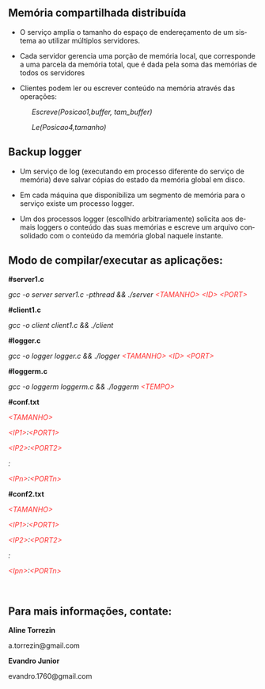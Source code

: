 <!DOCTYPE HTML PUBLIC "-//W3C//DTD HTML 4.0 Transitional//EN">
<html>
<head>
	<meta http-equiv="content-type" content="text/html; charset=utf-8"/>
	<meta name="generator" content="LibreOffice 5.1.6.2 (Linux)"/>
	<meta name="created" content="00:00:00"/>
	<meta name="changed" content="2017-06-30T04:47:46.506772633"/>	
</head>
<body lang="pt-BR" dir="ltr">
<h2 class="western">Memória compartilhada distribuída</h2>
<ul>
	<li/>
<p>O serviço amplia o tamanho do espaço de endereçamento de
	um sistema ao utilizar múltiplos servidores.</p>
	<li/>
<p>Cada servidor gerencia uma porção de memória local, que
	corresponde a uma parcela da memória total, que é dada pela soma
	das memórias de todos os servidores</p>
	<li/>
<p>Clientes podem ler ou escrever conteúdo na memória
	através das operações: 
	</p>
	<ul>
		<p><i>Escreve(Posicao1,buffer, tam_buffer)</i></p>
		<p><i>Le(Posicao4,tamanho)</i></p>
	</ul>
</ul>
<h2 class="western">Backup logger</h2>
<ul>
	<li/>
<p>Um serviço de log (executando em processo diferente do
	serviço de memória) deve salvar cópias do estado da memória
	global em disco.</p>
	<li/>
<p>Em cada máquina que disponibiliza um segmento de memória
	para o serviço existe um processo logger.</p>
	<li/>
<p>Um dos processos logger (escolhido arbitrariamente)
	solicita aos demais loggers o conteúdo das suas memórias e escreve
	um arquivo consolidado com o conteúdo da memória global naquele
	instante.</p>
</ul>
<h2 class="western">Modo de compilar/executar as aplicações:</h2>
<p><b>#server1.c</b></p>
<p><i>gcc -o server server1.c -pthread &amp;&amp; ./server </i><font color="#ff3333"><i>&lt;TAMANHO&gt;
&lt;ID&gt; &lt;PORT&gt;</i></font></p>
<p><b>#client1.c</b></p>
<p><i>gcc -o client client1.c &amp;&amp; ./client</i></p>
<p><b>#logger.c</b></p>
<p><i>gcc -o logger logger.c &amp;&amp; ./logger <font color="#ff3333">&lt;TAMANHO&gt;
&lt;ID&gt; &lt;PORT&gt;</font></i></p>
<p><b>#loggerm.c</b></p>
<p><i>gcc -o loggerm loggerm.c &amp;&amp; ./loggerm <font color="#ff3333">&lt;TEMPO&gt;</font></i></p>
<p><b>#conf.txt</b></p>
<p><font color="#ff3333"><i>&lt;TAMANHO&gt;</i></font></p>
<p><i><font color="#ff3333">&lt;IP1&gt;</font>:<font color="#ff3333">&lt;PORT1&gt;</font></i></p>
<p><i><font color="#ff3333">&lt;IP2&gt;</font>:<font color="#ff3333">&lt;PORT2&gt;</font></i></p>
<p>     <i>:</i></p>
<p><i><font color="#ff3333">&lt;IPn&gt;</font>:<font color="#ff3333">&lt;PORTn&gt;</font></i></p>
<p><b>#conf2.txt</b></p>
<p><font color="#ff3333"><i>&lt;TAMANHO&gt;</i></font></p>
<p><i><font color="#ff3333">&lt;IP1&gt;</font>:<font color="#ff3333">&lt;PORT1&gt;</font></i></p>
<p><i><font color="#ff3333">&lt;IP2&gt;</font>:<font color="#ff3333">&lt;PORT2&gt;</font></i></p>
<p>     <i>:</i></p>
<p><i><font color="#ff3333">&lt;Ipn&gt;</font>:<font color="#ff3333">&lt;PORTn&gt;</font></i></p>
<p><br/>
</p>
<h2>Para mais informações, contate:</h2>
<p><b>Aline Torrezin</b></p>
<p>a.torrezin@gmail.com</p>
<p><b>Evandro Junior</b></p>
<p>evandro.1760@gmail.com</p>
</body>
</html>
